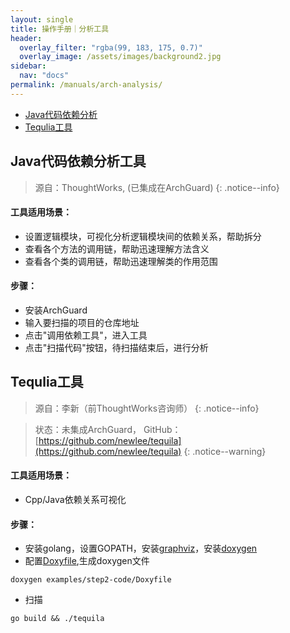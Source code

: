 ```yaml
---
layout: single
title: 操作手册｜分析工具
header:
  overlay_filter: "rgba(99, 183, 175, 0.7)"
  overlay_image: /assets/images/background2.jpg
sidebar:
  nav: "docs"
permalink: /manuals/arch-analysis/
---
```


* [Java代码依赖分析](#java代码依赖分析工具)
* [Tequlia工具](#tequlia工具)


## Java代码依赖分析工具

> 源自：ThoughtWorks, (已集成在ArchGuard)
{: .notice--info}


#### 工具适用场景：
- 设置逻辑模块，可视化分析逻辑模块间的依赖关系，帮助拆分
- 查看各个方法的调用链，帮助迅速理解方法含义
- 查看各个类的调用链，帮助迅速理解类的作用范围

#### 步骤：
- 安装ArchGuard
- 输入要扫描的项目的仓库地址
- 点击"调用依赖工具"，进入工具
- 点击"扫描代码"按钮，待扫描结束后，进行分析


## Tequlia工具
> 源自：李新（前ThoughtWorks咨询师）
{: .notice--info}

> 状态：未集成ArchGuard， GitHub：[https://github.com/newlee/tequila](https://github.com/newlee/tequila)
{: .notice--warning}

#### 工具适用场景：

- Cpp/Java依赖关系可视化

#### 步骤：

- 安装golang，设置GOPATH，安装[graphviz](http://graphviz.org/)，安装[doxygen](http://www.stack.nl/~dimitri/doxygen/)
- 配置[Doxyfile](https://github.com/newlee/tequila/blob/master/examples/step2-code/Doxyfile),生成doxygen文件
```
doxygen examples/step2-code/Doxyfile
```
- 扫描
```
go build && ./tequila
```



